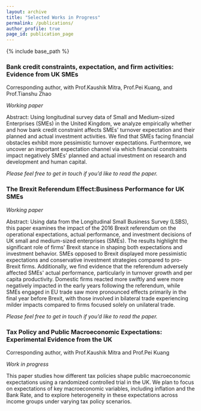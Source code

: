 ```yaml
---
layout: archive
title: "Selected Works in Progress"
permalink: /publications/
author_profile: true
page_id: publication_page
---
```

 
{% include base_path %}

 


### Bank credit constraints, expectation, and firm activities: Evidence from UK SMEs

Corresponding author, with Prof.Kaushik Mitra, Prof.Pei Kuang, and Prof.Tianshu Zhao

*Working paper*

Abstract: Using longitudinal survey data of Small and Medium-sized Enterprises (SMEs) in the United Kingdom, we analyze empirically whether and how bank credit constraint affects SMEs' turnover expectation and their planned and actual investment activities. We find that SMEs facing financial obstacles exhibit more pessimistic turnover expectations. Furthermore, we uncover an important expectation channel via which financial constraints impact negatively SMEs' planned and actual investment on research and development and human capital.

*Please feel free to get in touch if you’d like to read the paper.*


### The Brexit Referendum Effect:Business Performance for UK SMEs

*Working paper*

Abstract: Using data from the Longitudinal Small Business Survey (LSBS), this paper examines the impact of the 2016 Brexit referendum on the operational expectations, actual performance, and investment decisions of UK small and medium-sized enterprises (SMEs). The results highlight the significant role of firms' Brexit stance in shaping both expectations and investment behavior. SMEs opposed to Brexit displayed more pessimistic expectations and conservative investment strategies compared to pro-Brexit firms. Additionally, we find evidence that the referendum adversely affected SMEs' actual performance, particularly in turnover growth and per capita productivity. Domestic firms reacted more swiftly and were more negatively impacted in the early years following the referendum, while SMEs engaged in EU trade saw more pronounced effects primarily in the final year before Brexit, with those involved in bilateral trade experiencing milder impacts compared to firms focused solely on unilateral trade.

*Please feel free to get in touch if you’d like to read the paper.*


### Tax Policy and Public Macroeconomic Expectations: Experimental Evidence from the UK

Corresponding author, with Prof.Kaushik Mitra and Prof.Pei Kuang

*Work in progress*

This paper studies how different tax policies shape public macroeconomic expectations using a randomized controlled trial in the UK. We plan to focus on expectations of key macroeconomic variables, including inflation and the Bank Rate, and to explore heterogeneity in these expectations across income groups under varying tax policy scenarios.



 
